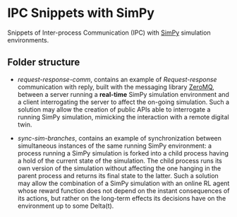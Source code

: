 # IPC Snippets with SimPy

Snippets of Inter-process Communication (IPC) with [SimPy](https://simpy.readthedocs.io/en/latest/) simulation environments.

## Folder structure

- _request-response-comm_, contains an example of _Request-response_ communication with reply, built with the messaging library [ZeroMQ](https://zeromq.org/), between a server running a **real-time** SimPy simulation environment and a client interrogating the server to affect the on-going simulation. Such a solution may allow the creation of public APIs able to interrogate a running SimPy simulation, mimicking the interaction with a remote digital twin.

- _sync-sim-branches_, contains an example of synchronization between simultaneous instances of the same running SimPy environment: a process running a SimPy simulation is forked into a child process having a hold of the current state of the simulation. The child process runs its own version of the simulation without affecting the one hanging in the parent process and returns its final state to the latter. Such a solution may allow the combination of a SimPy simulation with an online RL agent whose reward function does not depend on the instant consequences of its actions, but rather on the long-term effects its decisions have on the environment up to some Delta(t).
